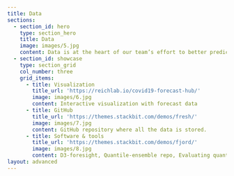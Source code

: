 ```yaml
---
title: Data
sections:
  - section_id: hero
    type: section_hero
    title: Data
    image: images/5.jpg
    content: Data is at the heart of our team’s effort to better predict the spread of COVID-19 in the US. Whether you want to browse our interactive forecast visualization or get your hands on the raw forecasts themseves, we can point you in the right direction. Using systems developed from previous collaborative research in forecasting infectious disease, we have been systematically tracking data from multiple different COVID-19 prediction models since early April 2020. These data are stored in a structured data repository on GitHub and are also available through our Zoltar API. All data are available under a CC-BY-4.0 license.
  - section_id: showcase
    type: section_grid
    col_number: three
    grid_items:
      - title: Visualization
        title_url: 'https://reichlab.io/covid19-forecast-hub/'
        image: images/6.jpg
        content: Interactive visualization with forecast data
      - title: GitHub
        title_url: 'https://themes.stackbit.com/demos/fresh/'
        image: images/7.jpg
        content: GitHub repository where all the data is stored.
      - title: Software & tools
        title_url: 'https://themes.stackbit.com/demos/fjord/'
        image: images/8.jpg
        content: D3-foresight, Quantile-ensemble repo, Evaluating quantile forecasts preprint , Zoltar and zoltr/zoltpy
layout: advanced
---
```

